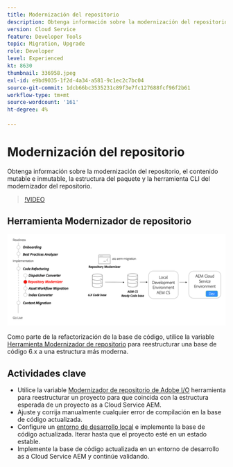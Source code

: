 ```yaml
---
title: Modernización del repositorio
description: Obtenga información sobre la modernización del repositorio, el contenido mutable e inmutable, la estructura del paquete y la herramienta CLI del modernizador del repositorio.
version: Cloud Service
feature: Developer Tools
topic: Migration, Upgrade
role: Developer
level: Experienced
kt: 8630
thumbnail: 336958.jpeg
exl-id: e9bd9035-1f2d-4a34-a581-9c1ec2c7bc04
source-git-commit: 1dcb66bc3535231c89f3e7fc127688fcf96f2b61
workflow-type: tm+mt
source-wordcount: '161'
ht-degree: 4%

---
```


# Modernización del repositorio

Obtenga información sobre la modernización del repositorio, el contenido mutable e inmutable, la estructura del paquete y la herramienta CLI del modernizador del repositorio.

>[!VIDEO](https://video.tv.adobe.com/v/336958/?quality=12&learn=on)

## Herramienta Modernizador de repositorio

![Modernizador de repositorio](./assets/repository-modernizer.png)

Como parte de la refactorización de la base de código, utilice la variable [Herramienta Modernizador de repositorio](https://experienceleague.adobe.com/docs/experience-manager-cloud-service/moving/refactoring-tools/repo-modernizer.html) para reestructurar una base de código 6.x a una estructura más moderna.

## Actividades clave

* Utilice la variable [Modernizador de repositorio de Adobe I/O](https://github.com/adobe/aio-cli-plugin-aem-cloud-service-migration#command-aio-aem-migrationrepository-modernizer) herramienta para reestructurar un proyecto para que coincida con la estructura esperada de un proyecto as a Cloud Service AEM.
* Ajuste y corrija manualmente cualquier error de compilación en la base de código actualizada.
* Configure un [entorno de desarrollo local](https://experienceleague.adobe.com/docs/experience-manager-learn/cloud-service/local-development-environment-set-up/overview.html?lang=es) e implemente la base de código actualizada. Iterar hasta que el proyecto esté en un estado estable.
* Implemente la base de código actualizada en un entorno de desarrollo as a Cloud Service AEM y continúe validando.
